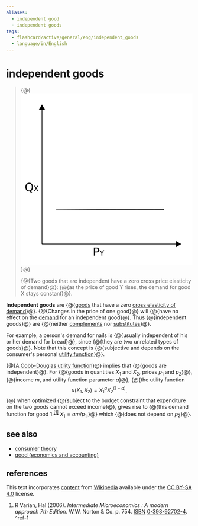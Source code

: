 ```yaml
---
aliases:
  - independent good
  - independent goods
tags:
  - flashcard/active/general/eng/independent_goods
  - language/in/English
---
```


# independent goods

> {@{![two goods that are independent have a zero cross price elasticity of demand](../../archives/Wikimedia%20Commons/Cross%20elasticity%20of%20demand%20independent.svg)}@}
>
> {@{Two goods that are independent have a zero cross price elasticity of demand}@}: {@{as the price of good Y rises, the demand for good X stays constant}@}. <!--SR:!2025-10-22,264,330!2025-11-19,285,330!2025-11-17,284,330-->

__Independent goods__ are {@{[goods](goods.md) that have a zero [cross elasticity of demand](cross%20elasticity%20of%20demand.md)}@}. {@{Changes in the price of one good}@} will {@{have no effect on the [demand](demand.md) for an independent good}@}. Thus {@{independent goods}@} are {@{neither [complements](complementary%20good.md) nor [substitutes](substitute%20good.md)}@}. <!--SR:!2025-11-29,294,330!2025-11-20,286,330!2025-10-25,266,330!2025-11-03,274,330!2025-11-05,276,330-->

For example, a person's demand for nails is {@{usually independent of his or her demand for bread}@}, since {@{they are two unrelated types of goods}@}. Note that this concept is {@{subjective and depends on the consumer's personal [utility function](utility.md#functions)}@}. <!--SR:!2025-10-24,265,330!2025-11-15,282,330!2025-11-28,293,330-->

{@{A [Cobb-Douglas utility function](Cobb–Douglas%20production%20function.md)}@} implies that {@{goods are independent}@}. For {@{goods in quantities _X_<sub>1</sub> and _X_<sub>2</sub>, prices _p_<sub>1</sub> and _p_<sub>2</sub>}@}, {@{income _m_, and utility function parameter _a_}@}, {@{the utility function $$u(X_{1},X_{2})=X_{1}^{a}X_{2}^{(1-a)},$$}@} when optimized {@{subject to the budget constraint that expenditure on the two goods cannot exceed income}@}, gives rise to {@{this demand function for good 1:<sup>[\[1\]](#^ref-1)</sup> $X_{1}=am/p_{1},$}@} which {@{does not depend on _p_<sub>2</sub>}@}. <!--SR:!2026-06-18,426,310!2025-11-21,287,330!2025-08-09,190,310!2025-11-16,283,330!2025-11-27,292,330!2025-04-25,112,290!2026-03-04,343,290!2025-07-24,189,310-->

## see also

- [consumer theory](consumer%20choice.md)
- [good (economics and accounting)](goods.md)

## references

This text incorporates [content](https://en.wikipedia.org/wiki/independent_goods) from [Wikipedia](Wikipedia.md) available under the [CC BY-SA 4.0](https://creativecommons.org/licenses/by-sa/4.0/) license.

1. R Varian, Hal (2006). _Intermediate Microeconomics : A modern approach 7th Edition_. W.W. Norton & Co. p. 754. [ISBN](ISBN.md) [0-393-92702-4](https://en.wikipedia.org/wiki/Special:BookSources/0-393-92702-4). <a id="^ref-1"></a>^ref-1
